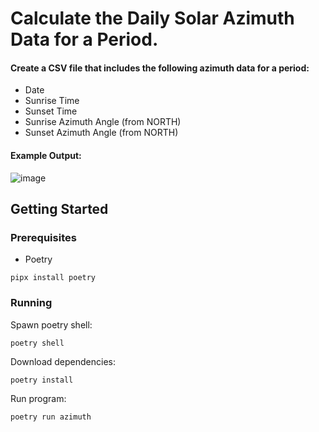 # Calculate the Daily Solar Azimuth Data for a Period.
#### Create a CSV file that includes the following azimuth data for a period:
- Date
- Sunrise Time
- Sunset Time
- Sunrise Azimuth Angle (from NORTH)
- Sunset Azimuth Angle (from NORTH)

#### Example Output:
![image](https://github.com/jmurrah/azimuth/assets/110310485/0acb4b6b-b796-47ff-977e-64a15eb8b17b)

## Getting Started

### Prerequisites
- Poetry
```
pipx install poetry
```

### Running
Spawn poetry shell:
```
poetry shell
```
Download dependencies:
```
poetry install
```
Run program:
```
poetry run azimuth
```
